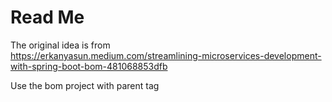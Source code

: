 # Read Me

The original idea is from  
https://erkanyasun.medium.com/streamlining-microservices-development-with-spring-boot-bom-481068853dfb

Use the bom project with parent tag

